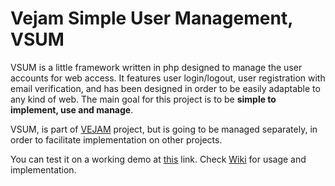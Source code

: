 # Vejam Simple User Management, VSUM #
VSUM is a little framework written in php designed to manage the user accounts for web access.
It features user login/logout, user registration with email verification, and has been designed in order to be easily adaptable to any kind of web.
The main goal for this project is to be **simple to implement, use and manage**.

VSUM, is part of [VEJAM](https://code.google.com/p/vejam/) project, but is going to be managed separately, in order to facilitate implementation on other projects.

You can test it on a working demo at [this](http://www.vejam.info/vsum/demo/) link.
Check [Wiki](https://code.google.com/p/vsum/w/list) for usage and implementation.
